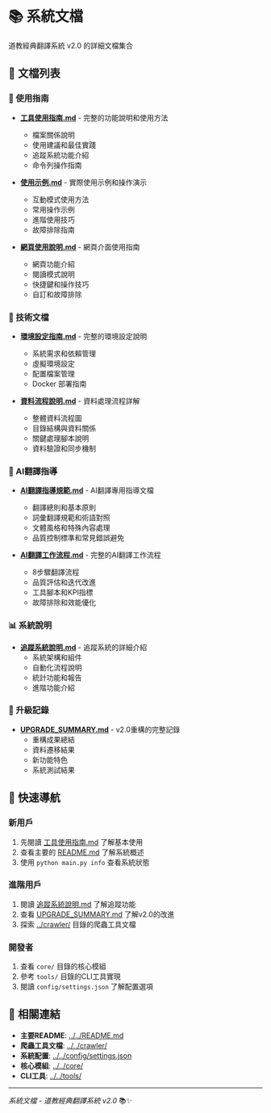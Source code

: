 # 📚 系統文檔

道教經典翻譯系統 v2.0 的詳細文檔集合

## 📖 文檔列表

### 🎯 使用指南
- **[工具使用指南.md](工具使用指南.md)** - 完整的功能說明和使用方法
  - 檔案關係說明
  - 使用建議和最佳實踐
  - 追蹤系統功能介紹
  - 命令列操作指南

- **[使用示例.md](使用示例.md)** - 實際使用示例和操作演示
  - 互動模式使用方法
  - 常用操作示例
  - 進階使用技巧
  - 故障排除指南

- **[網頁使用說明.md](網頁使用說明.md)** - 網頁介面使用指南
  - 網頁功能介紹
  - 閱讀模式說明
  - 快捷鍵和操作技巧
  - 自訂和故障排除

### 🔧 技術文檔
- **[環境設定指南.md](環境設定指南.md)** - 完整的環境設定說明
  - 系統需求和依賴管理
  - 虛擬環境設定
  - 配置檔案管理
  - Docker 部署指南

- **[資料流程說明.md](資料流程說明.md)** - 資料處理流程詳解
  - 整體資料流程圖
  - 目錄結構與資料關係
  - 關鍵處理腳本說明
  - 資料驗證和同步機制

### 🤖 AI翻譯指導
- **[AI翻譯指導規範.md](AI翻譯指導規範.md)** - AI翻譯專用指導文檔
  - 翻譯總則和基本原則
  - 詞彙翻譯規範和術語對照
  - 文體風格和特殊內容處理
  - 品質控制標準和常見錯誤避免

- **[AI翻譯工作流程.md](AI翻譯工作流程.md)** - 完整的AI翻譯工作流程
  - 8步驟翻譯流程
  - 品質評估和迭代改進
  - 工具腳本和KPI指標
  - 故障排除和效能優化

### 📊 系統說明
- **[追蹤系統說明.md](追蹤系統說明.md)** - 追蹤系統的詳細介紹
  - 系統架構和組件
  - 自動化流程說明
  - 統計功能和報告
  - 進階功能介紹

### 🔄 升級記錄
- **[UPGRADE_SUMMARY.md](UPGRADE_SUMMARY.md)** - v2.0重構的完整記錄
  - 重構成果總結
  - 資料遷移結果
  - 新功能特色
  - 系統測試結果

## 🎯 快速導航

### 新用戶
1. 先閱讀 [工具使用指南.md](工具使用指南.md) 了解基本使用
2. 查看主要的 [README.md](../../README.md) 了解系統概述
3. 使用 `python main.py info` 查看系統狀態

### 進階用戶
1. 閱讀 [追蹤系統說明.md](追蹤系統說明.md) 了解追蹤功能
2. 查看 [UPGRADE_SUMMARY.md](UPGRADE_SUMMARY.md) 了解v2.0的改進
3. 探索 [../crawler/](../crawler/) 目錄的爬蟲工具文檔

### 開發者
1. 查看 `core/` 目錄的核心模組
2. 參考 `tools/` 目錄的CLI工具實現
3. 閱讀 `config/settings.json` 了解配置選項

## 🔗 相關連結

- **主要README**: [../../README.md](../../README.md)
- **爬蟲工具文檔**: [../../crawler/](../../crawler/)
- **系統配置**: [../../config/settings.json](../../config/settings.json)
- **核心模組**: [../../core/](../../core/)
- **CLI工具**: [../../tools/](../../tools/)

---

*系統文檔 - 道教經典翻譯系統 v2.0* 📚✨